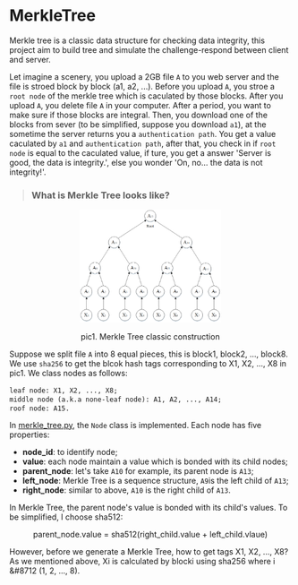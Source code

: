 # MerkleTree
Merkle tree is a classic data structure for checking data integrity, this project aim to build tree and simulate the challenge-respond between client and server.

Let imagine a scenery, you upload a 2GB file `A` to you web server and the file is stroed block by block (a1, a2, ...). Before you upload `A`, you stroe a `root node` of the merkle tree which is caculated by those blocks. After you upload `A`, you delete file `A` in your computer. After a period, you want to make sure if those blocks are integral. Then, you download one of the blocks from sever (to be simplified, suppose you download `a1`), at the sometime the server returns you a `authentication path`. You get a value caculated by `a1` and `authentication path`, after that, you check in if `root node` is equal to the caculated value, if ture, you get a answer 'Server is good, the data is integrity.', else you wonder 'On, no... the data is not integrity!'.

> ### What is Merkle Tree looks like?

<div align="center">
  <img src="MerkleTree.png" width=50% alt="MerkleTree">
  <p>pic1. Merkle Tree classic construction</p>
</div>

Suppose we split file `A` into 8 equal pieces, this is block1, block2, ..., block8. We use `sha256` to get the blcok hash tags corresponding to X1, X2, ..., X8 in pic1. We class nodes as follows:

```
leaf node: X1, X2, ..., X8;
middle node (a.k.a none-leaf node): A1, A2, ..., A14;
roof node: A15.
```
  
In [merkle_tree.py](merkle.tree.py), the `Node` class is implemented. Each node has five properties:
- **node_id**: to identify node;
- **value**: each node maintain a value which is bonded with its child nodes;
- **parent_node**: let's take `A10` for example, its parent node is `A13`;
- **left_node**: Merkle Tree is a sequence structure, `A9`is the left child of `A13`;
- **right_node**: similar to above, `A10` is the right child of `A13`. 

In Merkle Tree, the parent node's value is bonded with its child's values. To be simplified, I choose sha512:
<p align="center">parent_node.value = sha512(right_child.value + left_child.vlaue)</p>

However, before we generate a Merkle Tree, how to get tags X1, X2, ..., X8? As we mentioned above, Xi is calculated by blocki using sha256 where i &#8712 (1, 2, ..., 8).
